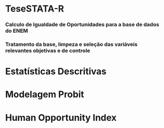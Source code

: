 # TeseSTATA-R

### Calculo de Igualdade de Oportunidades para a base de dados do ENEM ###
### Tratamento da base, limpeza e seleção das variáveis relevantes objetivas e de controle ###

# Estatísticas Descritivas #
# Modelagem Probit #
# Human Opportunity Index #
